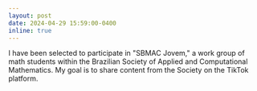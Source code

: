 ```yaml
---
layout: post
date: 2024-04-29 15:59:00-0400
inline: true
---
```


I have been selected to participate in "SBMAC Jovem," a work group of math students within the Brazilian Society of Applied and Computational Mathematics. My goal is to share content from the Society on the TikTok platform.
